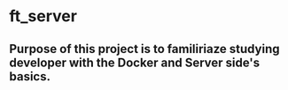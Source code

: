 # ft_server

## Purpose of this project is to familiriaze studying developer with the Docker and Server side's basics.
